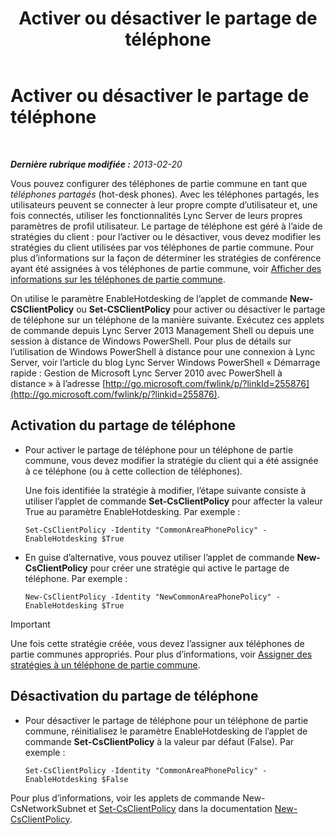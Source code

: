 ﻿---
title: Activer ou désactiver le partage de téléphone
TOCTitle: Activer ou désactiver le partage de téléphone
ms:assetid: 93a7fed6-f61a-4b41-9336-a8320afa87cf
ms:mtpsurl: https://technet.microsoft.com/fr-fr/library/JJ994057(v=OCS.15)
ms:contentKeyID: 53095475
ms.date: 05/20/2016
mtps_version: v=OCS.15
ms.translationtype: HT
---

# Activer ou désactiver le partage de téléphone

 

_**Dernière rubrique modifiée :** 2013-02-20_

Vous pouvez configurer des téléphones de partie commune en tant que *téléphones partagés* (hot-desk phones). Avec les téléphones partagés, les utilisateurs peuvent se connecter à leur propre compte d’utilisateur et, une fois connectés, utiliser les fonctionnalités Lync Server de leurs propres paramètres de profil utilisateur. Le partage de téléphone est géré à l’aide de stratégies du client : pour l’activer ou le désactiver, vous devez modifier les stratégies du client utilisées par vos téléphones de partie commune. Pour plus d’informations sur la façon de déterminer les stratégies de conférence ayant été assignées à vos téléphones de partie commune, voir [Afficher des informations sur les téléphones de partie commune](lync-server-2013-view-common-area-phone-information.md).

On utilise le paramètre EnableHotdesking de l’applet de commande **New-CSClientPolicy** ou **Set-CSClientPolicy** pour activer ou désactiver le partage de téléphone sur un téléphone de la manière suivante. Exécutez ces applets de commande depuis Lync Server 2013 Management Shell ou depuis une session à distance de Windows PowerShell. Pour plus de détails sur l’utilisation de Windows PowerShell à distance pour une connexion à Lync Server, voir l’article du blog Lync Server Windows PowerShell « Démarrage rapide : Gestion de Microsoft Lync Server 2010 avec PowerShell à distance » à l’adresse [http://go.microsoft.com/fwlink/p/?linkId=255876](http://go.microsoft.com/fwlink/p/?linkid=255876).


## Activation du partage de téléphone

  - Pour activer le partage de téléphone pour un téléphone de partie commune, vous devez modifier la stratégie du client qui a été assignée à ce téléphone (ou à cette collection de téléphones).
    
    Une fois identifiée la stratégie à modifier, l’étape suivante consiste à utiliser l’applet de commande **Set-CsClientPolicy** pour affecter la valeur True au paramètre EnableHotdesking. Par exemple :
    
        Set-CsClientPolicy -Identity "CommonAreaPhonePolicy" - EnableHotdesking $True

  - En guise d’alternative, vous pouvez utiliser l’applet de commande **New-CsClientPolicy** pour créer une stratégie qui active le partage de téléphone. Par exemple :
    
        New-CsClientPolicy -Identity "NewCommonAreaPhonePolicy" - EnableHotdesking $True

> [!important]  
> Une fois cette stratégie créée, vous devez l’assigner aux téléphones de partie communes appropriés. Pour plus d’informations, voir <a href="lync-server-2013-assign-policies-to-a-common-area-phone.md">Assigner des stratégies à un téléphone de partie commune</a>.

## Désactivation du partage de téléphone

  - Pour désactiver le partage de téléphone pour un téléphone de partie commune, réinitialisez le paramètre EnableHotdesking de l’applet de commande **Set-CsClientPolicy** à la valeur par défaut (False). Par exemple :
    
        Set-CsClientPolicy -Identity "CommonAreaPhonePolicy" - EnableHotdesking $False

Pour plus d’informations, voir les applets de commande New-CsNetworkSubnet et [Set-CsClientPolicy](https://docs.microsoft.com/en-us/powershell/module/skype/Set-CsClientPolicy) dans la documentation [New-CsClientPolicy](https://docs.microsoft.com/en-us/powershell/module/skype/New-CsClientPolicy).

